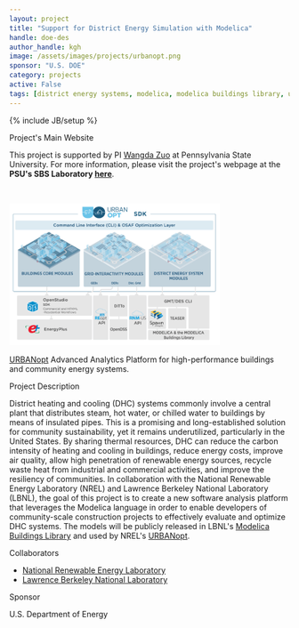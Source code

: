 ```yaml
---
layout: project
title: "Support for District Energy Simulation with Modelica"
handle: doe-des
author_handle: kgh
image: /assets/images/projects/urbanopt.png
sponsor: "U.S. DOE"
category: projects
active: False
tags: [district energy systems, modelica, modelica buildings library, urbanopt, district heating, district cooling, steam, control co-design, optimization]
---
```

{% include JB/setup %}

<div class="bigspacer"></div>
<div class="head">Project's Main Website</div>
<div class="spacer"></div>

This project is supported by PI [Wangda Zuo](https://www.ae.psu.edu/department/directory-detail-g.aspx?q=wmz5108) at Pennsylvania State University.
For more information, please visit the project's webpage at the **PSU's SBS Laboratory [here](https://sites.psu.edu/sbslab/research/city/support-for-district-energy-simulation-with-modelica/)**.

&nbsp;

<img src="/assets/images/projects/urbanopt.png" alt="URBANopt" style="width:75%;"/>

[URBANopt](https://docs.urbanopt.net/) Advanced Analytics Platform for high-performance buildings and community energy systems.

<div class="bigspacer"></div>
<div class="head">Project Description</div>
<div class="spacer"></div>

District heating and cooling (DHC) systems commonly involve a central plant that distributes steam, hot water, 
or chilled water to buildings by means of insulated pipes. This is a promising and long-established solution 
for community sustainability, yet it remains underutilized, particularly in the United States. By sharing 
thermal resources, DHC can reduce the carbon intensity of heating and cooling in buildings, reduce energy costs, 
improve air quality, allow high penetration of renewable energy sources, recycle waste heat from industrial and 
commercial activities, and improve the resiliency of communities. In collaboration with the National Renewable 
Energy Laboratory (NREL) and Lawrence Berkeley National Laboratory (LBNL), the goal of this project is to create 
a new software analysis platform that leverages the Modelica language in order to enable developers of community-scale 
construction projects to effectively evaluate and optimize DHC systems. The models will be publicly released in 
LBNL's [Modelica Buildings Library](https://simulationresearch.lbl.gov/modelica/) and used by NREL's [URBANopt](https://www.nrel.gov/buildings/urbanopt.html).


<div class="bigspacer"></div>
<div class="head">Collaborators</div>
<div class="spacer"></div>

- [National Renewable Energy Laboratory](https://www.nrel.gov/)
- [Lawrence Berkeley National Laboratory](https://www.lbl.gov/)

<div class="bigspacer"></div>
<div class="head">Sponsor</div>
<div class="spacer"></div>

U.S. Department of Energy



